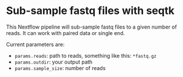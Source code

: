 # Sub-sample fastq files with seqtk

This Nextflow pipeline will sub-sample fastq files to a given number of reads. It can work with paired data or single end.

Current parameters are:

- `params.reads`: path to reads, something like this: `*fastq.gz`
- `params.outdir`: your output path
- `params.sample_size`: number of reads
